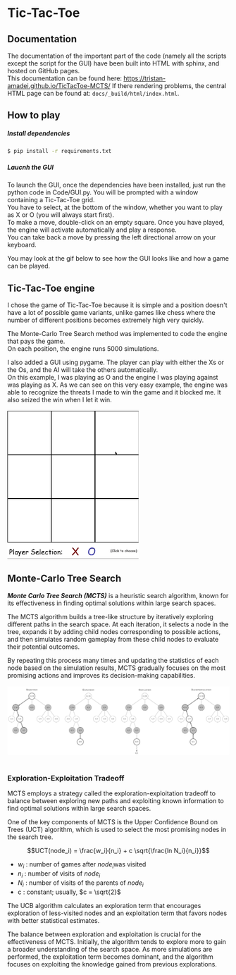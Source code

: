 # Tic-Tac-Toe

## Documentation
The documentation of the important part of the code (namely all the scripts except the script for the GUI) have been built into HTML with sphinx, and hosted on GitHub pages. <br>
This documentation can be found here: https://tristan-amadei.github.io/TicTacToe-MCTS/
If there rendering problems, the central HTML page can be found at: `docs/_build/html/index.html`.

## How to play
##### Install dependencies
```sh
$ pip install -r requirements.txt
```

##### Laucnh the GUI
To launch the GUI, once the dependencies have been installed, just run the python code in Code/GUI.py. You will be prompted with a window containing a Tic-Tac-Toe grid. <br>
You have to select, at the bottom of the window, whether you want to play as X or O (you will always start first). <br>
To make a move, double-click on an empty square. Once you have played, the engine will activate automatically and play a response. <br>
You can take back a move by pressing the left directional arrow on your keyboard.

You may look at the gif below to see how the GUI looks like and how a game can be played. 

## Tic-Tac-Toe engine

I chose the game of Tic-Tac-Toe because it is simple and a position doesn't have a lot of possible game variants, unlike games like chess where the number of different positions becomes extremely high very quickly. 

The Monte-Carlo Tree Search method was implemented to code the engine that pays the game. <br>
On each position, the engine runs 5000 simulations.

I also added a GUI using pygame. The player can play with either the Xs or the Os, and the AI will take the others automatically. <br>
On this example, I was playing as O and the engine I was playing against was playing as X. As we can see on this very easy example, the engine was able to recognize the threats I made to win the game and it blocked me. It also seized the win when I let it win. </br> </br>
![gui](/assets/gif/game.gif)

## Monte-Carlo Tree Search

**_Monte Carlo Tree Search (MCTS)_** is a heuristic search algorithm, known for its effectiveness in finding optimal solutions within large search spaces. <br/>

The MCTS algorithm builds a tree-like structure by iteratively exploring different paths in the search space. At each iteration, it selects a node in the tree, expands it by adding child nodes corresponding to possible actions, and then simulates random gameplay from these child nodes to evaluate their potential outcomes.

By repeating this process many times and updating the statistics of each node based on the simulation results, MCTS gradually focuses on the most promising actions and improves its decision-making capabilities. <br/><br/>
![mcts](assets/images/mcts.png) <br/><br/>

### Exploration-Exploitation Tradeoff

MCTS employs a strategy called the exploration-exploitation tradeoff to balance between exploring new paths and exploiting known information to find optimal solutions within large search spaces.

One of the key components of MCTS is the Upper Confidence Bound on Trees (UCT) algorithm, which is used to select the most promising nodes in the search tree. 

$$UCT(node_i) = \frac{w_i}{n_i} + c \sqrt{\frac{ln N_i}{n_i}}$$ 
- $w_i$ : number of games after $node_i$was visited
- $n_i$ : number of visits of $node_i$
- $N_i$ : number of visits of the parents of $node_i$
- c : constant; usually, $c = \sqrt{2}$

The UCB algorithm calculates an exploration term that encourages exploration of less-visited nodes and an exploitation term that favors nodes with better statistical estimates.

The balance between exploration and exploitation is crucial for the effectiveness of MCTS. Initially, the algorithm tends to explore more to gain a broader understanding of the search space. As more simulations are performed, the exploitation term becomes dominant, and the algorithm focuses on exploiting the knowledge gained from previous explorations.
